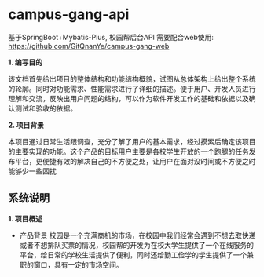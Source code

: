 # campus-gang-api
基于SpringBoot+Mybatis-Plus, 校园帮后台API
需要配合web使用: https://github.com/GitQnanYe/campus-gang-web

 **1. 编写目的**
 
该文档首先给出项目的整体结构和功能结构概貌，试图从总体架构上给出整个系统的轮廓。同时对功能需求、性能需求进行了详细的描述。便于用户、开发人员进行理解和交流，反映出用户问题的结构，可以作为软件开发工作的基础和依据以及确认测试和验收的依据。

 **2. 项目背景**
 
本项目通过日常生活跟调查，充分了解了用户的基本需求，经过摸索后确定该项目的主要实现的功能。这个产品的目标用户主要是各校学生开放的一个跑腿的任务发布平台，更便捷有效的解决自己的不方便之处，让用户在面对没时间或不方便之时能够少一些困扰

## 系统说明 ##

 **1. 项目概述**
 - 产品背景
校园是一个充满商机的市场，在校园中我们经常会遇到不想去取快递或者不想排队买票的情况，校园帮的开发为在校大学生提供了一个在线服务的平台，给日常的学校生活提供了便利，同时还给勤工俭学的学生提供了一个兼职的窗口，具有一定的市场空间。
